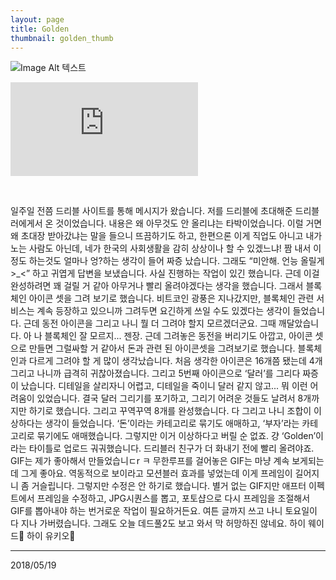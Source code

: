 ```yaml
---
layout: page
title: Golden
thumbnail: golden_thumb
---
```


![Image Alt 텍스트](http://doubleclip.net/assets/img/posts/golden.jpg)

![Image Alt 텍스트](http://doubleclip.net/assets/img/posts/golden.gjf)

<br>

일주일 전쯤 드리블 사이트를 통해 메시지가 왔습니다. 저를 드리블에 초대해준 드리블러에게서 온 것이었습니다. 내용은 왜 아무것도 안 올리냐는 타박이었습니다. 이럴 거면 왜 초대장 받아갔냐는 말을 들으니 뜨끔하기도 하고, 한편으론 이게 직업도 아니고 내가 노는 사람도 아닌데, 네가 한국의 사회생활을 감히 상상이나 할 수 있겠느냐! 짬 내서 이 정도 하는것도 얼마나 엉?하는 생각이 들어 짜증 났습니다. 그래도 “미안해. 언능 올릴게 >_<” 하고 귀엽게 답변을 보냈습니다. 사실 진행하는 작업이 있긴 했습니다. 근데 이걸 완성하려면 꽤 걸릴 거 같아 아무거나 빨리 올려야겠다는 생각을 했습니다. 그래서 블록체인 아이콘 셋을 그려 보기로 했습니다. 비트코인 광풍은 지나갔지만, 블록체인 관련 서비스는 계속 등장하고 있으니까 그려두면 요긴하게 쓰일 수도 있겠다는 생각이 들었습니다. 근데 동전 아이콘을 그리고 나니 뭘 더 그려야 할지 모르겠더군요. 그때 깨달았습니다. 아 나 블록체인 잘 모르지... 젠장. 근데 그려놓은 동전을 버리기도 아깝고, 아이콘 셋으로 만들면 그럴싸할 거 같아서 돈과 관련 된 아이콘셋을 그려보기로 했습니다. 블록체인과 다르게 그려야 할 게 많이 생각났습니다. 처음 생각한 아이콘은 16개쯤 됐는데 4개 그리고 나니까 급격히 귀찮아졌습니다. 그리고 5번째 아이콘으로 ‘달러’를 그리다 짜증이 났습니다. 디테일을 살리자니 어렵고, 디테일을 죽이니 달러 같지 않고... 뭐 이런 어려움이 있었습니다. 결국 달러 그리기를 포기하고, 그리기 어려운 것들도 날려서 8개까지만 하기로 했습니다. 그리고 꾸역꾸역 8개를 완성했습니다. 다 그리고 나니 조합이 이상하다는 생각이 들었습니다. ‘돈’이라는 카테고리로 묶기도 애매하고, ‘부자’라는 카테고리로 묶기에도 애매했습니다. 그렇지만 이거 이상하다고 버릴 순 없죠. 걍 ‘Golden’이라는 타이틀로 업로드 궈궈했습니다. 드리블러 친구가 더 화내기 전에 빨리 올려야죠.
GIF는 제가 좋아해서 만들었습니ㄷr ㅋ 무한루프를 걸어놓은 GIF는 마냥 계속 보게되는데 그게 좋아요. 역동적으로 보이라고 모션블러 효과를 넣었는데 이게 프레임이 길어지니 좀 거슬립니다. 그렇지만 수정은 안 하기로 했습니다. 별거 없는 GIF지만 애프터 이펙트에서 프레임을 수정하고, JPG시퀀스를 뽑고, 포토샵으로 다시 프레임을 조절해서 GIF를 뽑아내야 하는 번거로운 작업이 필요하거든요. 여튼 글까지 쓰고 나니 토요일이 다 지나 가버렸습니다. 그래도 오늘 데드풀2도 보고 와서 막 허망하진 않네요.
하이 웨이드🤗 하이 유키오🤗

---

2018/05/19
